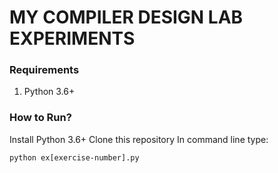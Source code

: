 # MY COMPILER DESIGN LAB EXPERIMENTS


### Requirements
1. Python 3.6+

### How to Run?
Install Python 3.6+
Clone this repository
In command line type:
```
python ex[exercise-number].py
```
